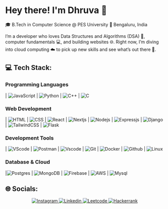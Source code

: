 # Hey there! I'm Dhruva 👋

🎓 B.Tech in Computer Science @ PES University 📍 Bengaluru, India

I’m a developer who loves Data Structures and Algorithms (DSA) 🧩, computer fundamentals 💻, and building websites 🌐. Right now, I’m diving into cloud computing ☁️ to pick up new skills and see what’s out there 🚀.


## 💻 Tech Stack: 

### Programming Languages
| ![JavaScript](https://skillicons.dev/icons?i=javascript&theme=dark) | ![Python](https://skillicons.dev/icons?i=python&theme=dark) | ![C++](https://skillicons.dev/icons?i=cpp&theme=dark) | ![C](https://skillicons.dev/icons?i=c&theme=dark) 

### Web Development
| ![HTML](https://skillicons.dev/icons?i=html&theme=dark) | ![CSS](https://skillicons.dev/icons?i=css&theme=dark) | ![React](https://skillicons.dev/icons?i=react&theme=dark) | ![Nextjs](https://skillicons.dev/icons?i=nextjs&theme=dark) | ![Nodejs](https://skillicons.dev/icons?i=nodejs&theme=dark) | ![Expressjs](https://skillicons.dev/icons?i=express&theme=dark) | ![Django](https://skillicons.dev/icons?i=django&theme=dark) | ![TailwindCSS](https://skillicons.dev/icons?i=tailwindcss&theme=dark) |  ![Flask](https://skillicons.dev/icons?i=flask&theme=dark) 

### Development Tools
| ![VScode](https://skillicons.dev/icons?i=vscode&theme=dark) | ![Postman](https://skillicons.dev/icons?i=postman&theme=dark) | ![Vscode](https://skillicons.dev/icons?i=visualstudio&theme=dark) | ![Git](https://skillicons.dev/icons?i=git&theme=dark)  | ![Docker](https://skillicons.dev/icons?i=docker&theme=dark) | ![Github](https://skillicons.dev/icons?i=github&theme=dark) | ![Linux](https://skillicons.dev/icons?i=linux&theme=dark) 


### Database & Cloud
|![Postgres](https://skillicons.dev/icons?i=postgresql&theme=dark) | ![MongoDB](https://skillicons.dev/icons?i=mongodb&theme=dark) | ![Firebase](https://skillicons.dev/icons?i=firebase&theme=dark) | ![AWS](https://skillicons.dev/icons?i=aws&theme=dark) | ![Mysql](https://skillicons.dev/icons?i=mysql&theme=dark)


## 🌐 Socials:
<p align="center" style="text-decoration: none !important;color:none;">
<a href="https://instagram.com/dhruv19o5">
<img src="https://img.shields.io/badge/Instagram-E4405F?style=for-the-badge&logo=instagram&logoColor=white" alt="Instagram" />
</a>
<a href="https://www.linkedin.com/in/dhruva-nayak-93904a254/">
<img src="https://img.shields.io/badge/LinkedIn-0077B5?style=for-the-badge&logo=linkedin&logoColor=white" alt="Linkedin" />
</a>
<a href="https://leetcode.com/u/dhruva_s_nayak/">
<img src="https://img.shields.io/badge/-LeetCode-FFA116?style=for-the-badge&logo=LeetCode&logoColor=black" alt="Leetcode" />
</a>
<a href="https://www.hackerrank.com/profile/dhruvanayak1905">
<img src="https://img.shields.io/badge/-Hackerrank-2EC866?style=for-the-badge&logo=HackerRank&logoColor=black" alt="Hackerrank" />
</a>
</p>

